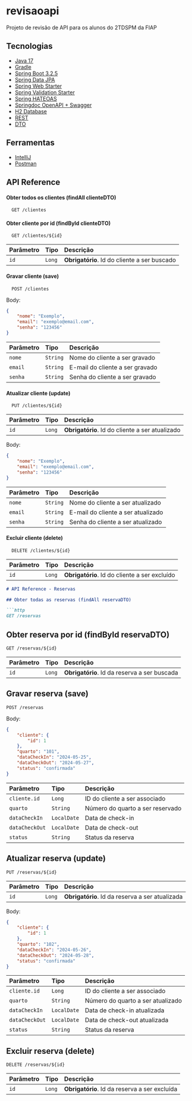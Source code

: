 # revisaoapi

Projeto de revisão de API para os alunos do 2TDSPM da FIAP
## Tecnologias

 - [Java 17](https://docs.oracle.com/en/java/javase/17/)
 - [Gradle](https://gradle.org/)
 - [Spring Boot 3.2.5](https://spring.io/projects/spring-boot)
 - [Spring Data JPA](https://docs.spring.io/spring-data/jpa/reference/)
 - [Spring Web Starter](https://docs.spring.io/spring-boot/reference/web/index.html)
 - [Spring Validation Starter](https://docs.spring.io/spring-framework/reference/core/validation/beanvalidation.html)
 - [Spring HATEOAS](https://docs.spring.io/spring-hateoas/docs/current/reference/html/)
 - [Springdoc OpenAPI + Swagger](https://springdoc.org/)
 - [H2 Database](http://h2database.com/html/main.html)
 - [REST](https://ics.uci.edu/~fielding/pubs/dissertation/rest_arch_style.htm)
 - [DTO](https://martinfowler.com/eaaCatalog/dataTransferObject.html)

## Ferramentas

 - [IntelliJ](https://www.jetbrains.com/pt-br/idea/)
 - [Postman](https://www.postman.com/)
## API Reference

#### Obter todos os clientes (findAll clienteDTO)

```http
  GET /clientes
```

#### Obter cliente por id (findById clienteDTO)

```http
  GET /clientes/${id}
```

| Parâmetro | Tipo   | Descrição                                    |
|:----------|:-------|:---------------------------------------------|
| `id`      | `Long` | **Obrigatório**. Id do cliente a ser buscado |

#### Gravar cliente (save)

```http
  POST /clientes
```

Body:

```json
{
    "nome": "Exemplo",
    "email": "exemplo@email.com",
    "senha": "123456"
}
```

| Parâmetro | Tipo     | Descrição                       |
|:----------|:---------|:--------------------------------|
| `nome`    | `String` | Nome do cliente a ser gravado   |
| `email`   | `String` | E-mail do cliente a ser gravado |
| `senha`   | `String` | Senha do cliente a ser gravado  |

#### Atualizar cliente (update)

```http
  PUT /clientes/${id}
```

| Parâmetro | Tipo   | Descrição                                       |
|:----------|:-------|:------------------------------------------------|
| `id`      | `Long` | **Obrigatório**. Id do cliente a ser atualizado |

Body:

```json
{
    "nome": "Exemplo",
    "email": "exemplo@email.com",
    "senha": "123456"
}
```

| Parâmetro | Tipo     | Descrição                          |
|:----------|:---------|:-----------------------------------|
| `nome`    | `String` | Nome do cliente a ser atualizado   |
| `email`   | `String` | E-mail do cliente a ser atualizado |
| `senha`   | `String` | Senha do cliente a ser atualizado  |

#### Excluir cliente (delete)

```http
  DELETE /clientes/${id}
```

| Parâmetro | Tipo   | Descrição                                     |
|:----------|:-------|:----------------------------------------------|
| `id`      | `Long` | **Obrigatório**. Id do cliente a ser excluído |




```markdown
# API Reference - Reservas

## Obter todas as reservas (findAll reservaDTO)

```http
GET /reservas
```

## Obter reserva por id (findById reservaDTO)

```http
GET /reservas/${id}
```

| Parâmetro | Tipo   | Descrição                                    |
|:----------|:-------|:---------------------------------------------|
| `id`      | `Long` | **Obrigatório**. Id da reserva a ser buscada  |

## Gravar reserva (save)

```http
POST /reservas
```

Body:

```json
{
    "cliente": {
        "id": 1
    },
    "quarto": "101",
    "dataCheckIn": "2024-05-25",
    "dataCheckOut": "2024-05-27",
    "status": "confirmada"
}
```

| Parâmetro      | Tipo        | Descrição                        |
|:---------------|:------------|:---------------------------------|
| `cliente.id`   | `Long`      | ID do cliente a ser associado    |
| `quarto`       | `String`    | Número do quarto a ser reservado |
| `dataCheckIn`  | `LocalDate` | Data de check-in                 |
| `dataCheckOut` | `LocalDate` | Data de check-out                |
| `status`       | `String`    | Status da reserva                |

## Atualizar reserva (update)

```http
PUT /reservas/${id}
```

| Parâmetro | Tipo   | Descrição                                      |
|:----------|:-------|:-----------------------------------------------|
| `id`      | `Long` | **Obrigatório**. Id da reserva a ser atualizada |

Body:

```json
{
    "cliente": {
        "id": 1
    },
    "quarto": "102",
    "dataCheckIn": "2024-05-26",
    "dataCheckOut": "2024-05-28",
    "status": "confirmada"
}
```

| Parâmetro      | Tipo        | Descrição                           |
|:---------------|:------------|:------------------------------------|
| `cliente.id`   | `Long`      | ID do cliente a ser associado       |
| `quarto`       | `String`    | Número do quarto a ser atualizado   |
| `dataCheckIn`  | `LocalDate` | Data de check-in atualizada         |
| `dataCheckOut` | `LocalDate` | Data de check-out atualizada        |
| `status`       | `String`    | Status da reserva                   |

## Excluir reserva (delete)

```http
DELETE /reservas/${id}
```

| Parâmetro | Tipo   | Descrição                                      |
|:----------|:-------|:-----------------------------------------------|
| `id`      | `Long` | **Obrigatório**. Id da reserva a ser excluída  |
```

